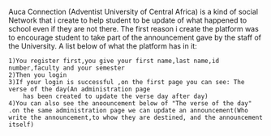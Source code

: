 Auca Connection (Adventist University of Central Africa) is a kind of social Network that i create to help student to
be update of what happened to school even if they are not there. The first reason i create the platform was to encourage 
student to take part of the announcement gave by the staff of the University.
A list below of what the platform has in it:

	1)You register first,you give your first name,last name,id number,faculty and your semester
	2)Then you login
	3)If your login is successful ,on the first page you can see: The verse of the day(An administration page
		has been created to update the verse day after day)
	4)You can also see the anoouncement below of "The verse of the day" .on the same administration page we can update an announcement(Who write the announcement,to whow they are destined, and the announcement itself)
	